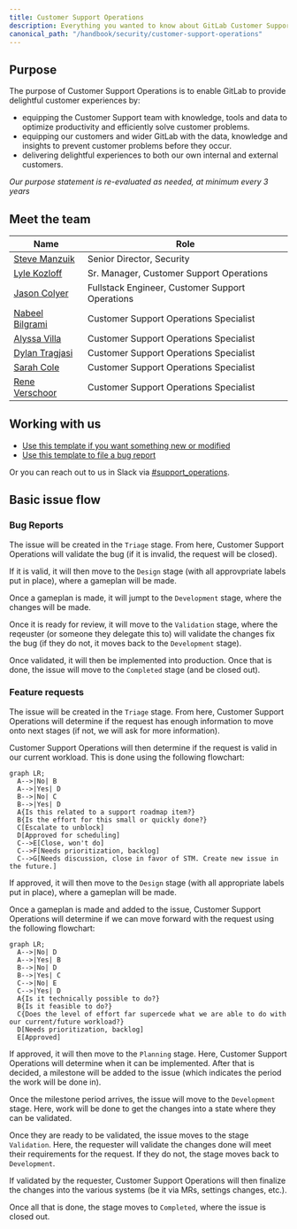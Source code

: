 ```yaml
---
title: Customer Support Operations
description: Everything you wanted to know about GitLab Customer Support Operations
canonical_path: "/handbook/security/customer-support-operations"
---
```


## Purpose

The purpose of Customer Support Operations is to enable GitLab to provide delightful customer experiences by:

- equipping the Customer Support team with knowledge, tools and data to optimize productivity and efficiently solve customer problems.
- equipping our customers and wider GitLab with the data, knowledge and insights to prevent customer problems before they occur.
- delivering delightful experiences to both our own internal and external customers.

*Our purpose statement is re-evaluated as needed, at minimum every 3 years*

## Meet the team

| Name | Role |
|------|------|
| [Steve Manzuik](https://gitlab.com/smanzuik) | Senior Director, Security |
| [Lyle Kozloff](https://gitlab.com/lyle) | Sr. Manager, Customer Support Operations |
| [Jason Colyer](https://gitlab.com/jcolyer) | Fullstack Engineer, Customer Support Operations |
| [Nabeel Bilgrami](https://gitlab.com/nabeel.bilgrami) | Customer Support Operations Specialist |
| [Alyssa Villa](https://gitlab.com/avilla4) | Customer Support Operations Specialist |
| [Dylan Tragjasi](https://gitlab.com/dtragjasi) | Customer Support Operations Specialist |
| [Sarah Cole](https://gitlab.com/Secole) | Customer Support Operations Specialist |
| [Rene Verschoor](https://gitlab.com/rverschoor) | Customer Support Operations Specialist |

## Working with us

- [Use this template if you want something new or modified](https://gitlab.com/gitlab-com/gl-security/corp/cust-support-ops/issue-tracker/-/issues/new?issuable_template=Feature)
- [Use this template to file a bug report](https://gitlab.com/gitlab-com/gl-security/corp/cust-support-ops/issue-tracker/-/issues/new?issuable_template=Bug)

Or you can reach out to us in Slack via [#support_operations](https://gitlab.enterprise.slack.com/archives/C018ZGZAMPD).

## Basic issue flow

### Bug Reports

The issue will be created in the `Triage` stage. From here, Customer Support Operations will validate the bug (if it is invalid, the request will be closed).

If it is valid, it will then move to the `Design` stage (with all approvpriate labels put in place), where a gameplan will be made.

Once a gameplan is made, it will jumpt to the `Development` stage, where the changes will be made.

Once it is ready for review, it will move to the `Validation` stage, where the reqeuster (or someone they delegate this to) will validate the changes fix the bug (if they do not, it moves back to the `Development` stage).

Once validated, it will then be implemented into production. Once that is done, the issue will move to the `Completed` stage (and be closed out).

### Feature requests

The issue will be created in the `Triage` stage. From here, Customer Support Operations will determine if the request has enough information to move onto next stages (if not, we will ask for more information).

Customer Support Operations will then determine if the request is valid in our current workload. This is done using the following flowchart:

```mermaid
graph LR;
  A-->|No| B
  A-->|Yes| D
  B-->|No| C
  B-->|Yes| D
  A{Is this related to a support roadmap item?}
  B{Is the effort for this small or quickly done?}
  C[Escalate to unblock]
  D[Approved for scheduling]
  C-->E[Close, won't do]
  C-->F[Needs prioritization, backlog]
  C-->G[Needs discussion, close in favor of STM. Create new issue in the future.]

```

If approved, it will then move to the `Design` stage (with all appropriate labels put in place), where a gameplan will be made.

Once a gameplan is made and added to the issue, Customer Support Operations will determine if we can move forward with the request using the following flowchart:

```mermaid
graph LR;
  A-->|No| D
  A-->|Yes| B
  B-->|No| D
  B-->|Yes| C
  C-->|No| E
  C-->|Yes| D
  A{Is it technically possible to do?}
  B{Is it feasible to do?}
  C{Does the level of effort far supercede what we are able to do with our current/future workload?}
  D[Needs prioritization, backlog]
  E[Approved]
```

If approved, it will then move to the `Planning` stage. Here, Customer Support Operations will determine when it can be implemented. After that is decided, a milestone will be added to the issue (which indicates the period the work will be done in).

Once the milestone period arrives, the issue will move to the `Development` stage. Here, work will be done to get the changes into a state where they can be validated.

Once they are ready to be validated, the issue moves to the stage `Validation`. Here, the requester will validate the changes done will meet their requirements for the request. If they do not, the stage moves back to `Development`.

If validated by the requester, Customer Support Operations will then finalize the changes into the various systems (be it via MRs, settings changes, etc.).

Once all that is done, the stage moves to `Completed`, where the issue is closed out.
